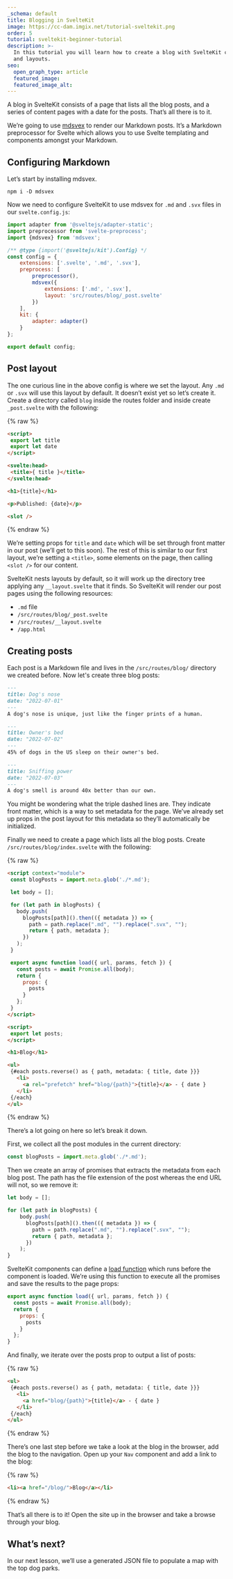 ```yaml
---
_schema: default
title: Blogging in SvelteKit
image: https://cc-dam.imgix.net/tutorial-sveltekit.png
order: 5
tutorial: sveltekit-beginner-tutorial
description: >-
  In this tutorial you will learn how to create a blog with SvelteKit content
  and layouts.
seo:
  open_graph_type: article
  featured_image:
  featured_image_alt:
---
```

A blog in SvelteKit consists of a page that lists all the blog posts, and a series of content pages with a date for the posts. That’s all there is to it.

We’re going to use [mdsvex](https://github.com/pngwn/MDsveX) to render our Markdown posts. It’s a Markdown preprocessor for Svelte which allows you to use Svelte templating and components amongst your Markdown.

## Configuring Markdown

Let’s start by installing mdsvex.

```shell
npm i -D mdsvex
```

Now we need to configure SvelteKit to use mdsvex for `.md` and `.svx` files in our `svelte.config.js`\:

```javascript
import adapter from '@sveltejs/adapter-static';
import preprocessor from 'svelte-preprocess';
import {mdsvex} from 'mdsvex';

/** @type {import('@sveltejs/kit').Config} */
const config = {
    extensions: ['.svelte', '.md', '.svx'],
    preprocess: [
        preprocessor(),
        mdsvex({
            extensions: ['.md', '.svx'],
            layout: 'src/routes/blog/_post.svelte'
        })
    ],
    kit: {
        adapter: adapter()
    }
};

export default config;
```

## Post layout

The one curious line in the above config is where we set the layout. Any `.md` or `.svx` will use this layout by default. It doesn’t exist yet so let’s create it. Create a directory called `blog` inside the routes folder and inside create `_post.svelte` with the following:

{% raw %}

```html
<script>
 export let title
 export let date
</script>

<svelte:head>
 <title>{ title }</title>
</svelte:head>

<h1>{title}</h1>

<p>Published: {date}</p>

<slot />
```

{% endraw %}

We’re setting props for `title` and `date` which will be set through front matter in our post (we’ll get to this soon). The rest of this is similar to our first layout, we’re setting a `<title>`, some elements on the page, then calling `<slot />` for our content.

SvelteKit nests layouts by default, so it will work up the directory tree applying any `__layout.svelte` that it finds. So SvelteKit will render our post pages using the following resources:

* `.md` file
* `/src/routes/blog/_post.svelte`
* `/src/routes/__layout.svelte`
* `/app.html`

## Creating posts

Each post is a Markdown file and lives in the `/src/routes/blog/` directory we created before. Now let's create three blog posts:

```markdown
---
title: Dog's nose
date: "2022-07-01"
---
A dog's nose is unique, just like the finger prints of a human.
```

```markdown
---
title: Owner's bed
date: "2022-07-02"
---
45% of dogs in the US sleep on their owner's bed.
```

```markdown
---
title: Sniffing power
date: "2022-07-03"
---
A dog's smell is around 40x better than our own.
```

You might be wondering what the triple dashed lines are. They indicate front matter, which is a way to set metadata for the page. We’ve already set up props in the post layout for this metadata so they’ll automatically be initialized.

Finally we need to create a page which lists all the blog posts. Create `/src/routes/blog/index.svelte` with the following:

{% raw %}

```html
<script context="module">
 const blogPosts = import.meta.glob('./*.md');

 let body = [];

 for (let path in blogPosts) {
   body.push(
     blogPosts[path]().then(({ metadata }) => {
       path = path.replace(".md", "").replace(".svx", "");
       return { path, metadata };
     })
   );
 }

 export async function load({ url, params, fetch }) {
   const posts = await Promise.all(body);
   return {
     props: {
       posts
     }
   };
 }
</script>

<script>
 export let posts;
</script>

<h1>Blog</h1>

<ul>
 {#each posts.reverse() as { path, metadata: { title, date }}}
   <li>
     <a rel="prefetch" href="blog/{path}">{title}</a> - { date }
   </li>
 {/each}
</ul>
```

{% endraw %}

There’s a lot going on here so let’s break it down.

First, we collect all the post modules in the current directory:

```javascript
const blogPosts = import.meta.glob('./*.md');
```

Then we create an array of promises that extracts the metadata from each blog post. The path has the file extension of the post whereas the end URL will not, so we remove it:

```javascript
let body = [];

for (let path in blogPosts) {
    body.push(
      blogPosts[path]().then(({ metadata }) => {
      	path = path.replace(".md", "").replace(".svx", "");
        return { path, metadata };
      })
    );
}
```

SvelteKit components can define a [load function](https://kit.svelte.dev/docs/loading) which runs before the component is loaded. We’re using this function to execute all the promises and save the results to the page props:

```javascript
export async function load({ url, params, fetch }) {
  const posts = await Promise.all(body);
  return {
    props: {
      posts
    }
  };
}
```

And finally, we iterate over the posts prop to output a list of posts:

{% raw %}

```html
<ul>
 {#each posts.reverse() as { path, metadata: { title, date }}}
   <li>
     <a href="blog/{path}">{title}</a> - { date }
   </li>
 {/each}
</ul>
```

{% endraw %}

There’s one last step before we take a look at the blog in the browser, add the blog to the navigation. Open up your `Nav` component and add a link to the blog:

{% raw %}

```html
<li><a href="/blog/">Blog</a></li>
```

{% endraw %}

That’s all there is to it! Open the site up in the browser and take a browse through your blog.

## What’s next?

In our next lesson, we’ll use a generated JSON file to populate a map with the top dog parks.
